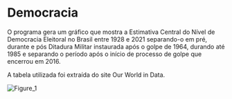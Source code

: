 # Democracia

O programa gera um gráfico que mostra a Estimativa Central do Nível de Democracia Eleitoral no Brasil entre 1928 e 2021 separando-o em pré, durante e pós Ditadura Militar instaurada após o golpe de 1964, durando até 1985 e separando o período após o início de processo de golpe que encerrou em 2016.

A tabela utilizada foi extraída do site Our World in Data.

![Figure_1](https://user-images.githubusercontent.com/25599308/211204000-ba4f1543-bf14-42ec-b1f0-e6183ae446a7.png)
